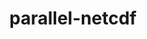 ---
title: "parallel-netcdf"
layout: cache
categories: [package, develop-2024-06-09]
meta: {"versions": ["1.12.3"], "compilers": ["gcc@=11.1.0", "gcc@=11.4.0", "gcc@=12.3.0", "gcc@=7.3.1", "gcc@=9.4.0", "intel@=2021.10.0", "oneapi@=2024.0.0"], "oss": ["amzn2", "ubuntu20.04", "ubuntu22.04"], "platforms": ["linux"], "targets": ["aarch64", "neoverse_n1", "neoverse_v1", "neoverse_v2", "ppc64le", "x86_64_v3", "x86_64_v4"], "stacks": ["aws-isc", "aws-isc-aarch64", "aws-pcluster-neoverse_v1", "aws-pcluster-x86_64_v4", "data-vis-sdk", "e4s", "e4s-neoverse-v2", "e4s-neoverse_v1", "e4s-oneapi", "e4s-power", "root"], "num_specs": 14, "num_specs_by_stack": {"e4s-power": 1, "root": 14, "e4s-neoverse-v2": 1, "data-vis-sdk": 1, "e4s": 2, "aws-isc": 1, "e4s-neoverse_v1": 1, "aws-pcluster-x86_64_v4": 2, "aws-pcluster-neoverse_v1": 2, "aws-isc-aarch64": 2, "e4s-oneapi": 1}}
spec_details: [{"hash": "karbyjyzpb73acipyjcnui2z72b5nhee", "compiler": "gcc@=9.4.0", "versions": ["1.12.3"], "os": "ubuntu20.04", "platform": "linux", "target": "ppc64le", "variants": ["build_system=autotools", "~burstbuffer", "+cxx", "+fortran", "+pic", "+shared"], "stacks": ["e4s-power", "root"], "size": "-", "tarball": "https://binaries.spack.io/develop-2024-06-09/build_cache/linux-ubuntu20.04-ppc64le/gcc-9.4.0/parallel-netcdf-1.12.3/linux-ubuntu20.04-ppc64le-gcc-9.4.0-parallel-netcdf-1.12.3-karbyjyzpb73acipyjcnui2z72b5nhee.spack"}, {"hash": "sdl3ifu7sxfyzmodup25hvqkenpe6qdk", "compiler": "gcc@=11.4.0", "versions": ["1.12.3"], "os": "ubuntu22.04", "platform": "linux", "target": "neoverse_v2", "variants": ["build_system=autotools", "~burstbuffer", "+cxx", "+fortran", "+pic", "+shared"], "stacks": ["e4s-neoverse-v2", "root"], "size": "-", "tarball": "https://binaries.spack.io/develop-2024-06-09/build_cache/linux-ubuntu22.04-neoverse_v2/gcc-11.4.0/parallel-netcdf-1.12.3/linux-ubuntu22.04-neoverse_v2-gcc-11.4.0-parallel-netcdf-1.12.3-sdl3ifu7sxfyzmodup25hvqkenpe6qdk.spack"}, {"hash": "misimaco4gmjpvhgcelddnaze6eqpfqn", "compiler": "gcc@=11.1.0", "versions": ["1.12.3"], "os": "ubuntu20.04", "platform": "linux", "target": "x86_64_v3", "variants": ["build_system=autotools", "~burstbuffer", "+cxx", "+fortran", "+pic", "+shared"], "stacks": ["root", "data-vis-sdk"], "size": "-", "tarball": "https://binaries.spack.io/develop-2024-06-09/build_cache/linux-ubuntu20.04-x86_64_v3/gcc-11.1.0/parallel-netcdf-1.12.3/linux-ubuntu20.04-x86_64_v3-gcc-11.1.0-parallel-netcdf-1.12.3-misimaco4gmjpvhgcelddnaze6eqpfqn.spack"}, {"hash": "do5ibke2y4i4q3c5al5c4o3avkv7ueqa", "compiler": "gcc@=11.4.0", "versions": ["1.12.3"], "os": "ubuntu22.04", "platform": "linux", "target": "x86_64_v3", "variants": ["build_system=autotools", "~burstbuffer", "+cxx", "+fortran", "+pic", "+shared"], "stacks": ["e4s", "root"], "size": "-", "tarball": "https://binaries.spack.io/develop-2024-06-09/build_cache/linux-ubuntu22.04-x86_64_v3/gcc-11.4.0/parallel-netcdf-1.12.3/linux-ubuntu22.04-x86_64_v3-gcc-11.4.0-parallel-netcdf-1.12.3-do5ibke2y4i4q3c5al5c4o3avkv7ueqa.spack"}, {"hash": "rhd3eda2whpvq476ug275bpxgqsokulu", "compiler": "gcc@=7.3.1", "versions": ["1.12.3"], "os": "amzn2", "platform": "linux", "target": "x86_64_v3", "variants": ["build_system=autotools", "~burstbuffer", "+cxx", "+fortran", "+pic", "+shared"], "stacks": ["aws-isc", "root"], "size": "-", "tarball": "https://binaries.spack.io/develop-2024-06-09/build_cache/linux-amzn2-x86_64_v3/gcc-7.3.1/parallel-netcdf-1.12.3/linux-amzn2-x86_64_v3-gcc-7.3.1-parallel-netcdf-1.12.3-rhd3eda2whpvq476ug275bpxgqsokulu.spack"}, {"hash": "4ocvegakxv2xuu7q2xlvptklut6ltgce", "compiler": "gcc@=11.4.0", "versions": ["1.12.3"], "os": "ubuntu22.04", "platform": "linux", "target": "neoverse_v1", "variants": ["build_system=autotools", "~burstbuffer", "+cxx", "+fortran", "+pic", "+shared"], "stacks": ["root", "e4s-neoverse_v1"], "size": "-", "tarball": "https://binaries.spack.io/develop-2024-06-09/build_cache/linux-ubuntu22.04-neoverse_v1/gcc-11.4.0/parallel-netcdf-1.12.3/linux-ubuntu22.04-neoverse_v1-gcc-11.4.0-parallel-netcdf-1.12.3-4ocvegakxv2xuu7q2xlvptklut6ltgce.spack"}, {"hash": "frwcyxxyfjpogze65vlim3k5xc4tpu7b", "compiler": "intel@=2021.10.0", "versions": ["1.12.3"], "os": "amzn2", "platform": "linux", "target": "x86_64_v4", "variants": ["build_system=autotools", "~burstbuffer", "+cxx", "+fortran", "+pic", "+shared"], "stacks": ["root", "aws-pcluster-x86_64_v4"], "size": "-", "tarball": "https://binaries.spack.io/develop-2024-06-09/build_cache/linux-amzn2-x86_64_v4/intel-2021.10.0/parallel-netcdf-1.12.3/linux-amzn2-x86_64_v4-intel-2021.10.0-parallel-netcdf-1.12.3-frwcyxxyfjpogze65vlim3k5xc4tpu7b.spack"}, {"hash": "wduq5pa4gt6awy3crr2zv3mgxtx4srw2", "compiler": "gcc@=12.3.0", "versions": ["1.12.3"], "os": "amzn2", "platform": "linux", "target": "neoverse_v1", "variants": ["build_system=autotools", "~burstbuffer", "+cxx", "+fortran", "+pic", "+shared"], "stacks": ["aws-pcluster-neoverse_v1", "root"], "size": "-", "tarball": "https://binaries.spack.io/develop-2024-06-09/build_cache/linux-amzn2-neoverse_v1/gcc-12.3.0/parallel-netcdf-1.12.3/linux-amzn2-neoverse_v1-gcc-12.3.0-parallel-netcdf-1.12.3-wduq5pa4gt6awy3crr2zv3mgxtx4srw2.spack"}, {"hash": "czbwjsrmfqydjyaxe5z7dgfe3vbwc7ek", "compiler": "gcc@=7.3.1", "versions": ["1.12.3"], "os": "amzn2", "platform": "linux", "target": "neoverse_n1", "variants": ["build_system=autotools", "~burstbuffer", "+cxx", "+fortran", "+pic", "+shared"], "stacks": ["root", "aws-isc-aarch64"], "size": "-", "tarball": "https://binaries.spack.io/develop-2024-06-09/build_cache/linux-amzn2-neoverse_n1/gcc-7.3.1/parallel-netcdf-1.12.3/linux-amzn2-neoverse_n1-gcc-7.3.1-parallel-netcdf-1.12.3-czbwjsrmfqydjyaxe5z7dgfe3vbwc7ek.spack"}, {"hash": "gufbpwda3xq2l53gxy5a4ddx37q2d43k", "compiler": "oneapi@=2024.0.0", "versions": ["1.12.3"], "os": "ubuntu22.04", "platform": "linux", "target": "x86_64_v3", "variants": ["build_system=autotools", "~burstbuffer", "+cxx", "+fortran", "+pic", "+shared"], "stacks": ["e4s-oneapi", "root"], "size": "-", "tarball": "https://binaries.spack.io/develop-2024-06-09/build_cache/linux-ubuntu22.04-x86_64_v3/oneapi-2024.0.0/parallel-netcdf-1.12.3/linux-ubuntu22.04-x86_64_v3-oneapi-2024.0.0-parallel-netcdf-1.12.3-gufbpwda3xq2l53gxy5a4ddx37q2d43k.spack"}, {"hash": "lzoddnf5czsoufa5rtu3k6cjfx75lfi7", "compiler": "intel@=2021.10.0", "versions": ["1.12.3"], "os": "amzn2", "platform": "linux", "target": "x86_64_v3", "variants": ["build_system=autotools", "~burstbuffer", "+cxx", "+fortran", "+pic", "+shared"], "stacks": ["root", "aws-pcluster-x86_64_v4"], "size": "-", "tarball": "https://binaries.spack.io/develop-2024-06-09/build_cache/linux-amzn2-x86_64_v3/intel-2021.10.0/parallel-netcdf-1.12.3/linux-amzn2-x86_64_v3-intel-2021.10.0-parallel-netcdf-1.12.3-lzoddnf5czsoufa5rtu3k6cjfx75lfi7.spack"}, {"hash": "3ahacgh3qogid7zmhnohp5aqgfljhjtx", "compiler": "gcc@=12.3.0", "versions": ["1.12.3"], "os": "amzn2", "platform": "linux", "target": "neoverse_n1", "variants": ["build_system=autotools", "~burstbuffer", "+cxx", "+fortran", "+pic", "+shared"], "stacks": ["aws-pcluster-neoverse_v1", "root"], "size": "-", "tarball": "https://binaries.spack.io/develop-2024-06-09/build_cache/linux-amzn2-neoverse_n1/gcc-12.3.0/parallel-netcdf-1.12.3/linux-amzn2-neoverse_n1-gcc-12.3.0-parallel-netcdf-1.12.3-3ahacgh3qogid7zmhnohp5aqgfljhjtx.spack"}, {"hash": "qay7ull43t23sxgkeak3ezumm7d457qt", "compiler": "gcc@=7.3.1", "versions": ["1.12.3"], "os": "amzn2", "platform": "linux", "target": "aarch64", "variants": ["build_system=autotools", "~burstbuffer", "+cxx", "+fortran", "+pic", "+shared"], "stacks": ["root", "aws-isc-aarch64"], "size": "-", "tarball": "https://binaries.spack.io/develop-2024-06-09/build_cache/linux-amzn2-aarch64/gcc-7.3.1/parallel-netcdf-1.12.3/linux-amzn2-aarch64-gcc-7.3.1-parallel-netcdf-1.12.3-qay7ull43t23sxgkeak3ezumm7d457qt.spack"}, {"hash": "bv42uch3mveo5kipwtnvuw6cjkdyv53l", "compiler": "gcc@=11.4.0", "versions": ["1.12.3"], "os": "ubuntu22.04", "platform": "linux", "target": "x86_64_v3", "variants": ["build_system=autotools", "~burstbuffer", "+cxx", "+fortran", "+pic", "+shared"], "stacks": ["e4s", "root"], "size": "-", "tarball": "https://binaries.spack.io/develop-2024-06-09/build_cache/linux-ubuntu22.04-x86_64_v3/gcc-11.4.0/parallel-netcdf-1.12.3/linux-ubuntu22.04-x86_64_v3-gcc-11.4.0-parallel-netcdf-1.12.3-bv42uch3mveo5kipwtnvuw6cjkdyv53l.spack"}]
---